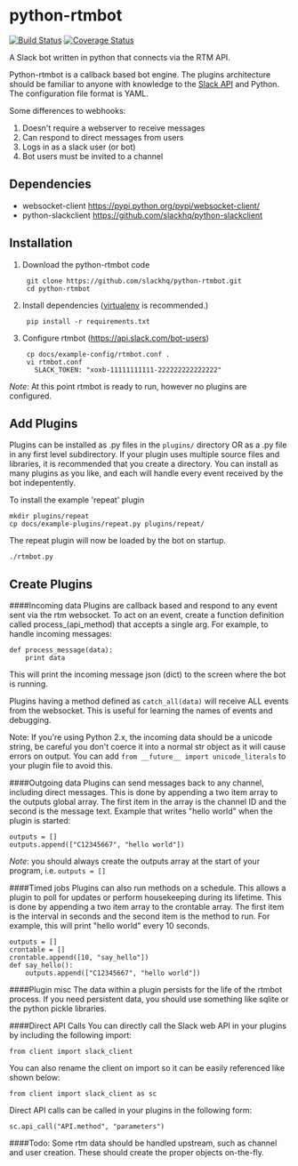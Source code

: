 python-rtmbot
=============

[![Build Status](https://travis-ci.org/slackhq/python-rtmbot.png)](https://travis-ci.org/slackhq/python-rtmbot)
[![Coverage Status](https://coveralls.io/repos/github/slackhq/python-rtmbot/badge.svg?branch=master)](https://coveralls.io/github/slackhq/python-rtmbot?branch=master)

A Slack bot written in python that connects via the RTM API.

Python-rtmbot is a callback based bot engine. The plugins architecture should be familiar to anyone with knowledge to the [Slack API](https://api.slack.com) and Python. The configuration file format is YAML.

Some differences to webhooks:

1. Doesn't require a webserver to receive messages
2. Can respond to direct messages from users
3. Logs in as a slack user (or bot)
4. Bot users must be invited to a channel

Dependencies
----------
* websocket-client https://pypi.python.org/pypi/websocket-client/
* python-slackclient https://github.com/slackhq/python-slackclient

Installation
-----------

1. Download the python-rtmbot code

        git clone https://github.com/slackhq/python-rtmbot.git
        cd python-rtmbot

2. Install dependencies ([virtualenv](http://virtualenv.readthedocs.org/en/latest/) is recommended.)

        pip install -r requirements.txt

3. Configure rtmbot (https://api.slack.com/bot-users)

        cp docs/example-config/rtmbot.conf .
        vi rtmbot.conf
          SLACK_TOKEN: "xoxb-11111111111-222222222222222"

*Note*: At this point rtmbot is ready to run, however no plugins are configured.

Add Plugins
-------

Plugins can be installed as .py files in the ```plugins/``` directory OR as a .py file in any first level subdirectory. If your plugin uses multiple source files and libraries, it is recommended that you create a directory. You can install as many plugins as you like, and each will handle every event received by the bot indepentently.

To install the example 'repeat' plugin

    mkdir plugins/repeat
    cp docs/example-plugins/repeat.py plugins/repeat/

The repeat plugin will now be loaded by the bot on startup.

    ./rtmbot.py

Create Plugins
--------

####Incoming data
Plugins are callback based and respond to any event sent via the rtm websocket. To act on an event, create a function definition called process_(api_method) that accepts a single arg. For example, to handle incoming messages:

    def process_message(data):
        print data

This will print the incoming message json (dict) to the screen where the bot is running.

Plugins having a method defined as ```catch_all(data)``` will receive ALL events from the websocket. This is useful for learning the names of events and debugging.

Note: If you're using Python 2.x, the incoming data should be a unicode string, be careful you don't coerce it into a normal str object as it will cause errors on output. You can add `from __future__ import unicode_literals` to your plugin file to avoid this.

####Outgoing data
Plugins can send messages back to any channel, including direct messages. This is done by appending a two item array to the outputs global array. The first item in the array is the channel ID and the second is the message text. Example that writes "hello world" when the plugin is started:

    outputs = []
    outputs.append(["C12345667", "hello world"])

*Note*: you should always create the outputs array at the start of your program, i.e. ```outputs = []```

####Timed jobs
Plugins can also run methods on a schedule. This allows a plugin to poll for updates or perform housekeeping during its lifetime. This is done by appending a two item array to the crontable array. The first item is the interval in seconds and the second item is the method to run. For example, this will print "hello world" every 10 seconds.

    outputs = []
    crontable = []
    crontable.append([10, "say_hello"])
    def say_hello():
        outputs.append(["C12345667", "hello world"])

####Plugin misc
The data within a plugin persists for the life of the rtmbot process. If you need persistent data, you should use something like sqlite or the python pickle libraries.

####Direct API Calls
You can directly call the Slack web API in your plugins by including the following import:

    from client import slack_client

You can also rename the client on import so it can be easily referenced like shown below:

    from client import slack_client as sc

Direct API calls can be called in your plugins in the following form:
    
    sc.api_call("API.method", "parameters")

####Todo:
Some rtm data should be handled upstream, such as channel and user creation. These should create the proper objects on-the-fly.

